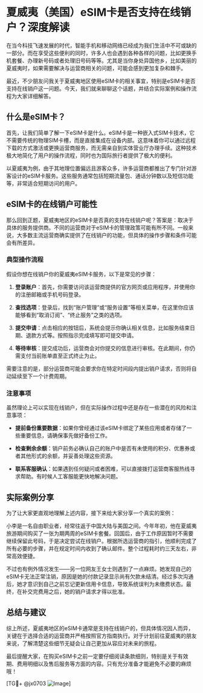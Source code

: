 # 夏威夷（美国）eSIM卡是否支持在线销户？深度解读

在当今科技飞速发展的时代，智能手机和移动网络已经成为我们生活中不可或缺的一部分。而在享受这些便利的同时，许多人也会遇到各种各样的问题，比如更换手机套餐、办理新号码或者处理旧号码等等。尤其是当你身处异国他乡，比如美丽的夏威夷时，如果需要解决与运营商相关的问题，可能会感到更加复杂和棘手。

最近，不少朋友问我关于夏威夷地区使用eSIM卡的相关事宜，特别是eSIM卡是否支持在线销户这一问题。今天，我们就来聊聊这个话题，并结合实际案例和操作流程为大家详细解答。

## 什么是eSIM卡？

首先，让我们简单了解一下eSIM卡是什么。eSIM卡是一种嵌入式SIM卡技术，它不需要传统的物理SIM卡槽，而是直接集成在设备内部。这意味着你可以通过远程下载的方式激活或更换运营商服务，而无需亲自到实体营业厅办理手续。这种技术极大地简化了用户的操作流程，同时也为国际旅行者提供了极大的便利。

以夏威夷为例，由于其地理位置偏远且游客众多，许多运营商都推出了专门针对游客设计的eSIM卡服务。这些服务通常包括短期流量包、通话分钟数以及短信功能等，非常适合短期访问的用户。

## eSIM卡的在线销户可能性

那么回到正题，夏威夷地区的eSIM卡是否真的支持在线销户呢？答案是：取决于具体的服务提供商。不同的运营商对于eSIM卡的管理政策可能有所不同。一般来说，大多数主流运营商确实提供了在线销户的功能，但具体的操作步骤和条件可能会有所差异。

### 典型操作流程

假设你想在线销户你的夏威夷eSIM卡服务，以下是常见的步骤：

1. **登录账户**：首先，你需要访问该运营商提供的官方网页或应用程序，并使用你的注册邮箱或手机号码登录。
   
2. **查找选项**：登录后，找到“账户管理”或“服务设置”等相关菜单，在这里你应该能够看到“取消订阅”、“终止服务”之类的选项。

3. **提交申请**：点击相应的按钮后，系统会提示你确认相关信息，比如服务结束日期、退款方式等。按照指示完成填写即可提交申请。

4. **等待审核**：提交成功后，运营商会对你提交的信息进行审核。在此期间，你仍需支付当前账单直至正式终止为止。

需要注意的是，部分运营商可能会要求你在特定时间段内提出销户请求，否则将自动延续至下一个计费周期。

### 注意事项

虽然理论上可以实现在线销户，但在实际操作过程中还是存在一些潜在的风险和注意事项：

- **提前备份重要数据**：如果你曾经通过该eSIM卡绑定了某些应用或者存储了一些重要信息，请确保事先做好备份工作。
  
- **检查剩余余额**：销户前务必确认自己的账户中是否有未使用的积分、优惠券或者其他形式的余额，并妥善处理这些资源。

- **联系客服确认**：如果遇到任何疑问或者困难，可以直接拨打运营商客服热线寻求帮助。有时候人工客服能更快地解决问题。

## 实际案例分享

为了让大家更直观地理解上述内容，接下来给大家分享一个真实的案例：

小李是一名自由职业者，经常往返于中国大陆与美国之间。今年年初，他在夏威夷旅游期间购买了一张为期两周的eSIM卡套餐。回国后，由于工作原因暂时不需要继续保留此号码，于是决定尝试在线销户。根据所选运营商的指引，他顺利完成了所有必要的步骤，并在规定时间内收到了确认邮件。整个过程耗时约三天左右，非常高效便捷。

不过也有例外情况发生——另一位网友王女士则遇到了一点麻烦。她发现自己的eSIM卡无法正常注销，原因是她的付款记录显示尚有欠款未结清。经过多次沟通后，她才意识到自己之前忘记更新信用卡信息，导致系统误判为未缴费状态。最终，在补交完费用之后，她的销户请求才得以批准。

## 总结与建议

综上所述，夏威夷地区的eSIM卡通常是支持在线销户的，但具体情况因人而异，关键在于选择合适的运营商并严格按照官方指南执行。对于计划前往夏威夷的朋友来说，了解清楚这些细节无疑会让自己更加从容应对未来的旅程。

最后提醒大家，在购买eSIM卡之前一定要仔细阅读条款细则，特别是关于有效期、费用明细以及售后服务等方面的内容。只有充分准备才能避免不必要的麻烦哦！

[TG💪+ @jx0703 ![Image](https://github.com/user-attachments/assets/dbca1d08-cadb-493c-b0ec-ad6f7a83f270)]